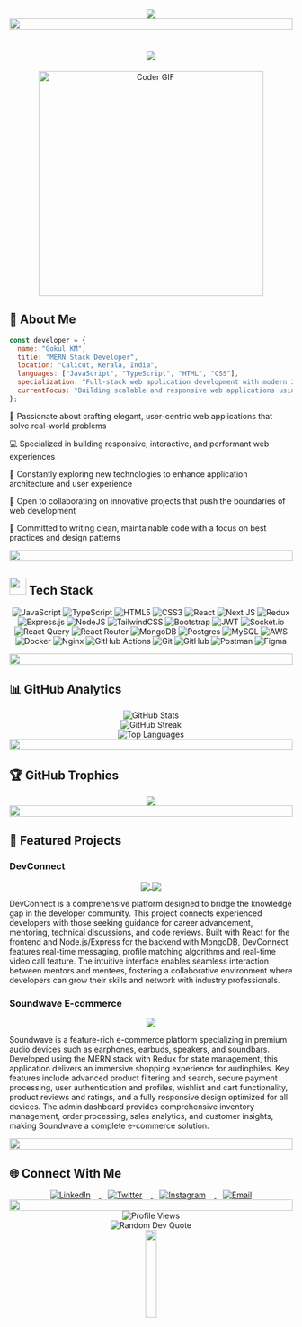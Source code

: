 <div align="center">
  <img src="https://readme-typing-svg.herokuapp.com/?lines=Welcome+to+my+GitHub+Profile!;MERN+Stack+Developer;Full-Stack+Web+Developer;Always+Learning+New+Technologies&font=Fira%20Code&center=true&width=440&height=45&color=f75c7e&vCenter=true&size=22">
</div>

<img src="https://i.imgur.com/dBaSKWF.gif" height="20" width="100%">

<h1 align="center">
  <a href="https://git.io/typing-svg">
    <img src="https://readme-typing-svg.herokuapp.com/?lines=Hello,+There!+👋;I'm+Gokul+KM....;Nice+to+meet+you!&center=true&size=30">
  </a>
</h1>

<div align="center">
  <img src="https://media.giphy.com/media/SWoSkN6DxTszqIKEqv/giphy.gif" alt="Coder GIF" width="400">
</div>

<h2>💫 About Me</h2>

```javascript
const developer = {
  name: "Gokul KM",
  title: "MERN Stack Developer",
  location: "Calicut, Kerala, India",
  languages: ["JavaScript", "TypeScript", "HTML", "CSS"],
  specialization: "Full-stack web application development with modern JavaScript frameworks",
  currentFocus: "Building scalable and responsive web applications using the MERN stack"
};
```

<p>🚀 Passionate about crafting elegant, user-centric web applications that solve real-world problems</p>
<p>💻 Specialized in building responsive, interactive, and performant web experiences</p>
<p>🌱 Constantly exploring new technologies to enhance application architecture and user experience</p>
<p>🤝 Open to collaborating on innovative projects that push the boundaries of web development</p>
<p>🎯 Committed to writing clean, maintainable code with a focus on best practices and design patterns</p>

<img src="https://i.imgur.com/dBaSKWF.gif" height="20" width="100%">

<h2><img src="https://media.giphy.com/media/QssGEmpkyEOhBCb7e1/giphy.gif" width="30"> Tech Stack</h2>

<div align="center">
  <p>
    <img src="https://img.shields.io/badge/javascript-%23323330.svg?style=for-the-badge&logo=javascript&logoColor=%23F7DF1E" alt="JavaScript" />
    <img src="https://img.shields.io/badge/typescript-%23007ACC.svg?style=for-the-badge&logo=typescript&logoColor=white" alt="TypeScript" />
    <img src="https://img.shields.io/badge/html5-%23E34F26.svg?style=for-the-badge&logo=html5&logoColor=white" alt="HTML5" />
    <img src="https://img.shields.io/badge/css3-%231572B6.svg?style=for-the-badge&logo=css3&logoColor=white" alt="CSS3" />
    <img src="https://img.shields.io/badge/react-%2320232a.svg?style=for-the-badge&logo=react&logoColor=%2361DAFB" alt="React" />
    <img src="https://img.shields.io/badge/Next-black?style=for-the-badge&logo=next.js&logoColor=white" alt="Next JS" />
    <img src="https://img.shields.io/badge/redux-%23593d88.svg?style=for-the-badge&logo=redux&logoColor=white" alt="Redux" />
    <img src="https://img.shields.io/badge/express.js-%23404d59.svg?style=for-the-badge&logo=express&logoColor=%2361DAFB" alt="Express.js" />
    <img src="https://img.shields.io/badge/node.js-6DA55F?style=for-the-badge&logo=node.js&logoColor=white" alt="NodeJS" />
    <img src="https://img.shields.io/badge/tailwindcss-%2338B2AC.svg?style=for-the-badge&logo=tailwind-css&logoColor=white" alt="TailwindCSS" />
    <img src="https://img.shields.io/badge/bootstrap-%238511FA.svg?style=for-the-badge&logo=bootstrap&logoColor=white" alt="Bootstrap" />
    <img src="https://img.shields.io/badge/JWT-black?style=for-the-badge&logo=JSON%20web%20tokens" alt="JWT" />
    <img src="https://img.shields.io/badge/Socket.io-black?style=for-the-badge&logo=socket.io&badgeColor=010101" alt="Socket.io" />
    <img src="https://img.shields.io/badge/-React%20Query-FF4154?style=for-the-badge&logo=react%20query&logoColor=white" alt="React Query" />
    <img src="https://img.shields.io/badge/React_Router-CA4245?style=for-the-badge&logo=react-router&logoColor=white" alt="React Router" />
    <img src="https://img.shields.io/badge/MongoDB-%234ea94b.svg?style=for-the-badge&logo=mongodb&logoColor=white" alt="MongoDB" />
    <img src="https://img.shields.io/badge/postgres-%23316192.svg?style=for-the-badge&logo=postgresql&logoColor=white" alt="Postgres" />
    <img src="https://img.shields.io/badge/mysql-4479A1.svg?style=for-the-badge&logo=mysql&logoColor=white" alt="MySQL" />
    <img src="https://img.shields.io/badge/AWS-%23FF9900.svg?style=for-the-badge&logo=amazon-aws&logoColor=white" alt="AWS" />
    <img src="https://img.shields.io/badge/docker-%230db7ed.svg?style=for-the-badge&logo=docker&logoColor=white" alt="Docker" />
    <img src="https://img.shields.io/badge/nginx-%23009639.svg?style=for-the-badge&logo=nginx&logoColor=white" alt="Nginx" />
    <img src="https://img.shields.io/badge/github%20actions-%232671E5.svg?style=for-the-badge&logo=githubactions&logoColor=white" alt="GitHub Actions" />
    <img src="https://img.shields.io/badge/git-%23F05033.svg?style=for-the-badge&logo=git&logoColor=white" alt="Git" />
    <img src="https://img.shields.io/badge/github-%23121011.svg?style=for-the-badge&logo=github&logoColor=white" alt="GitHub" />
    <img src="https://img.shields.io/badge/Postman-FF6C37?style=for-the-badge&logo=postman&logoColor=white" alt="Postman" />
    <img src="https://img.shields.io/badge/figma-%23F24E1E.svg?style=for-the-badge&logo=figma&logoColor=white" alt="Figma" />
  </p>
</div>

<img src="https://i.imgur.com/dBaSKWF.gif" height="20" width="100%">

<h2>📊 GitHub Analytics</h2>

<div align="center">
  <img src="https://github-readme-stats.vercel.app/api?username=gokul-gkm&theme=radical&hide_border=false&include_all_commits=true&count_private=true" alt="GitHub Stats" />
</div>
<div align="center">
  <img src="https://github-readme-streak-stats.herokuapp.com/?user=gokul-gkm&theme=radical&hide_border=false" alt="GitHub Streak" />
</div>
<div align="center">
  <img src="https://github-readme-stats.vercel.app/api/top-langs/?username=gokul-gkm&theme=radical&hide_border=false&include_all_commits=true&count_private=false&layout=compact" alt="Top Languages" />
</div>

<img src="https://i.imgur.com/dBaSKWF.gif" height="20" width="100%">

<h2>🏆 GitHub Trophies</h2>
<div align="center">
  <img src="https://github-profile-trophy.vercel.app/?username=gokul-gkm&theme=radical&no-frame=true&no-bg=false&margin-w=4" />
</div>

<img src="https://i.imgur.com/dBaSKWF.gif" height="20" width="100%">

<h2>🚀 Featured Projects</h2>

<h3>DevConnect</h3>
<div align="center">
  <a href="https://github.com/gokul-gkm/DevConnect_Frontend">
    <img align="center" src="https://github-readme-stats.vercel.app/api/pin/?username=gokul-gkm&repo=DevConnect_Frontend&theme=radical" />
  </a>
  <a href="https://github.com/gokul-gkm/DevConnect_Backend">
    <img align="center" src="https://github-readme-stats.vercel.app/api/pin/?username=gokul-gkm&repo=DevConnect_Backend&theme=radical" />
  </a>
</div>

<p>DevConnect is a comprehensive platform designed to bridge the knowledge gap in the developer community. This project connects experienced developers with those seeking guidance for career advancement, mentoring, technical discussions, and code reviews. Built with React for the frontend and Node.js/Express for the backend with MongoDB, DevConnect features real-time messaging, profile matching algorithms and real-time video call feature. The intuitive interface enables seamless interaction between mentors and mentees, fostering a collaborative environment where developers can grow their skills and network with industry professionals.</p>

<h3>Soundwave E-commerce</h3>
<div align="center">
  <a href="https://github.com/gokul-gkm/Soundwave_Ecommerce">
    <img align="center" src="https://github-readme-stats.vercel.app/api/pin/?username=gokul-gkm&repo=Soundwave_Ecommerce&theme=radical" />
  </a>
</div>

<p>Soundwave is a feature-rich e-commerce platform specializing in premium audio devices such as earphones, earbuds, speakers, and soundbars. Developed using the MERN stack with Redux for state management, this application delivers an immersive shopping experience for audiophiles. Key features include advanced product filtering and search, secure payment processing, user authentication and profiles, wishlist and cart functionality, product reviews and ratings, and a fully responsive design optimized for all devices. The admin dashboard provides comprehensive inventory management, order processing, sales analytics, and customer insights, making Soundwave a complete e-commerce solution.</p>

<img src="https://i.imgur.com/dBaSKWF.gif" height="20" width="100%">

<h2>🌐 Connect With Me</h2>
<div align="center">
  <a href="https://www.linkedin.com/in/gokulgkm" target="_blank">
    <img src="https://img.shields.io/badge/LinkedIn-%230077B5.svg?&style=for-the-badge&logo=linkedin&logoColor=white" alt="LinkedIn" style="margin-right:15px" />
  </a>&nbsp;&nbsp;
  
  <a href="https://twitter.com/gokul_gkm" target="_blank">
    <img src="https://img.shields.io/badge/X-black.svg?&style=for-the-badge&logo=X&logoColor=white" alt="Twitter" style="margin-right:15px" />
  </a>&nbsp;&nbsp;
  
  <a href="https://instagram.com/im.goku._" target="_blank">
    <img src="https://img.shields.io/badge/Instagram-%23E4405F.svg?&style=for-the-badge&logo=instagram&logoColor=white" alt="Instagram" style="margin-right:15px" />
  </a>&nbsp;&nbsp;
  
  <a href="mailto:gokulgkm333@gmail.com">
    <img src="https://img.shields.io/badge/Email-D14836?style=for-the-badge&logo=gmail&logoColor=white" alt="Email" />
  </a>
</div>

<img src="https://i.imgur.com/dBaSKWF.gif" height="20" width="100%">

<div align="center">
  <img src="https://komarev.com/ghpvc/?username=gokul-gkm&style=flat-square&color=blueviolet" alt="Profile Views" />
</div>

<div align="center">
  <img src="https://quotes-github-readme.vercel.app/api?type=horizontal&theme=radical" alt="Random Dev Quote" />
</div>

<div align="center">
  <img src="https://media.giphy.com/media/jpVnC65DmYeyRL4LHS/giphy.gif" width="20%">
</div>

